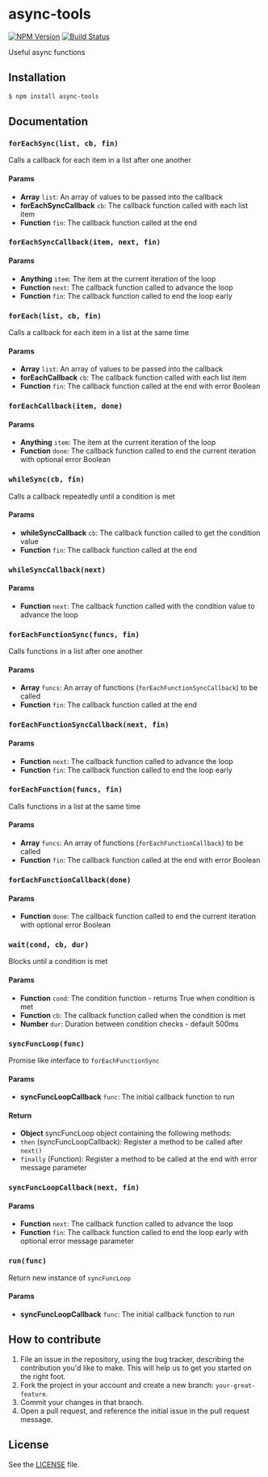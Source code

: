 # async-tools

[![NPM Version](https://img.shields.io/npm/v/async-tools.svg)](https://www.npmjs.com/package/async-tools)
[![Build Status](https://img.shields.io/travis/grit96/async-tools/master.svg)](https://travis-ci.org/grit96/async-tools)

Useful async functions

## Installation

```sh
$ npm install async-tools
```

## Documentation

### `forEachSync(list, cb, fin)`
Calls a callback for each item in a list after one another

#### Params
- **Array** `list`: An array of values to be passed into the callback
- **forEachSyncCallback** `cb`: The callback function called with each list item
- **Function** `fin`: The callback function called at the end

### `forEachSyncCallback(item, next, fin)`

#### Params
- **Anything** `item`: The item at the current iteration of the loop
- **Function** `next`: The callback function called to advance the loop
- **Function** `fin`: The callback function called to end the loop early

### `forEach(list, cb, fin)`
Calls a callback for each item in a list at the same time

#### Params
- **Array** `list`: An array of values to be passed into the callback
- **forEachCallback** `cb`: The callback function called with each list item
- **Function** `fin`: The callback function called at the end with error Boolean

### `forEachCallback(item, done)`

#### Params
- **Anything** `item`: The item at the current iteration of the loop
- **Function** `done`: The callback function called to end the current iteration with optional error Boolean

### `whileSync(cb, fin)`
Calls a callback repeatedly until a condition is met

#### Params
- **whileSyncCallback** `cb`: The callback function called to get the condition value
- **Function** `fin`: The callback function called at the end

### `whileSyncCallback(next)`

#### Params
- **Function** `next`: The callback function called with the condition value to advance the loop

### `forEachFunctionSync(funcs, fin)`
Calls functions in a list after one another

#### Params
- **Array** `funcs`: An array of functions (`forEachFunctionSyncCallback`) to be called
- **Function** `fin`: The callback function called at the end

### `forEachFunctionSyncCallback(next, fin)`

#### Params
- **Function** `next`: The callback function called to advance the loop
- **Function** `fin`: The callback function called to end the loop early

### `forEachFunction(funcs, fin)`
Calls functions in a list at the same time

#### Params
- **Array** `funcs`: An array of functions (`forEachFunctionCallback`) to be called
- **Function** `fin`: The callback function called at the end with error Boolean

### `forEachFunctionCallback(done)`

#### Params
- **Function** `done`: The callback function called to end the current iteration with optional error Boolean

### `wait(cond, cb, dur)`
Blocks until a condition is met

#### Params
- **Function** `cond`: The condition function - returns True when condition is met
- **Function** `cb`: The callback function called when the condition is met
- **Number** `dur`: Duration between condition checks - default 500ms

### `syncFuncLoop(func)`
Promise like interface to `forEachFunctionSync`

#### Params
- **syncFuncLoopCallback** `func`: The initial callback function to run

#### Return
- **Object** syncFuncLoop object containing the following methods:
 - `then` (syncFuncLoopCallback): Register a method to be called after `next()`
 - `finally` (Function): Register a method to be called at the end with error message parameter

### `syncFuncLoopCallback(next, fin)`

#### Params
- **Function** `next`: The callback function called to advance the loop
- **Function** `fin`: The callback function called to end the loop early with optional error message parameter

### `run(func)`
Return new instance of `syncFuncLoop`

#### Params
- **syncFuncLoopCallback** `func`: The initial callback function to run

## How to contribute

1. File an issue in the repository, using the bug tracker, describing the
   contribution you'd like to make. This will help us to get you started on the
   right foot.
2. Fork the project in your account and create a new branch:
   `your-great-feature`.
3. Commit your changes in that branch.
4. Open a pull request, and reference the initial issue in the pull request
   message.

## License

See the [LICENSE](./LICENSE) file.
